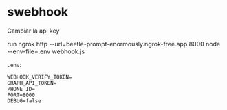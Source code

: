 # swebhook
Cambiar la api key


run
ngrok http --url=beetle-prompt-enormously.ngrok-free.app 8000
node --env-file=.env webhook.js

`.env`:
```
WEBHOOK_VERIFY_TOKEN=
GRAPH_API_TOKEN=
PHONE_ID=
PORT=8000
DEBUG=false
```
